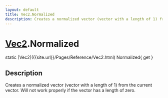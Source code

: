 ```yaml
---
layout: default
title: Vec2.Normalized
description: Creates a normalized vector (vector with a length of 1) from the current vector. Will not work properly if the vector has a length of zero.
---
```

# [Vec2]({{site.url}}/Pages/Reference/Vec2.html).Normalized

<div class='signature' markdown='1'>
static [Vec2]({{site.url}}/Pages/Reference/Vec2.html) Normalized{ get }
</div>

## Description
Creates a normalized vector (vector with a length of 1)
from the current vector. Will not work properly if the vector has
a length of zero.

